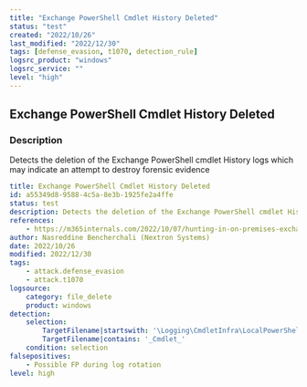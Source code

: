 ```yaml
---
title: "Exchange PowerShell Cmdlet History Deleted"
status: "test"
created: "2022/10/26"
last_modified: "2022/12/30"
tags: [defense_evasion, t1070, detection_rule]
logsrc_product: "windows"
logsrc_service: ""
level: "high"
---
```


## Exchange PowerShell Cmdlet History Deleted

### Description

Detects the deletion of the Exchange PowerShell cmdlet History logs which may indicate an attempt to destroy forensic evidence

```yml
title: Exchange PowerShell Cmdlet History Deleted
id: a55349d8-9588-4c5a-8e3b-1925fe2a4ffe
status: test
description: Detects the deletion of the Exchange PowerShell cmdlet History logs which may indicate an attempt to destroy forensic evidence
references:
    - https://m365internals.com/2022/10/07/hunting-in-on-premises-exchange-server-logs/
author: Nasreddine Bencherchali (Nextron Systems)
date: 2022/10/26
modified: 2022/12/30
tags:
    - attack.defense_evasion
    - attack.t1070
logsource:
    category: file_delete
    product: windows
detection:
    selection:
        TargetFilename|startswith: '\Logging\CmdletInfra\LocalPowerShell\Cmdlet\'
        TargetFilename|contains: '_Cmdlet_'
    condition: selection
falsepositives:
    - Possible FP during log rotation
level: high

```
